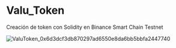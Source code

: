 # Valu_Token
Creación de token con Solidity en Binance Smart Chain Testnet

![ValuToken_0x6d3dcf3db870297ad6550e8da6bb5bbfa2447740](https://user-images.githubusercontent.com/93414316/145338166-c8fdc5d5-a095-4925-bd79-3c2583b55379.png)

